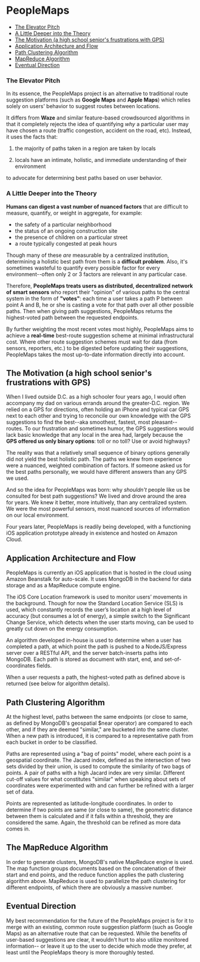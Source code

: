 # PeopleMaps

* [The Elevator Pitch](https://github.com/EshaMaharishi/peoplemaps/tree/master#the-elevator-pitch)
* [A Little Deeper into the Theory](https://github.com/EshaMaharishi/peoplemaps/blob/master/README.md#a-little-deeper-into-the-theory)
* [The Motivation (a high school senior's frustrations with GPS)](https://github.com/EshaMaharishi/peoplemaps/blob/master/README.md#the-motivation-a-high-school-seniors-frustrations-with-gps)
* [Application Architecture and Flow](https://github.com/EshaMaharishi/peoplemaps/blob/master/README.md#application-architecture-and-flow)
* [Path Clustering Algorithm](https://github.com/EshaMaharishi/peoplemaps/blob/master/README.md#path-clustering-algorithm)
* [MapReduce Algorithm](https://github.com/EshaMaharishi/peoplemaps/blob/master/README.md#the-mapreduce-algorithm)
* [Eventual Direction](https://github.com/EshaMaharishi/peoplemaps/blob/master/README.md#eventual-direction)

### The Elevator Pitch

In its essence, the PeopleMaps project is an alternative to traditional route suggestion platforms (such as **Google Maps** and **Apple Maps**) which relies solely on users' behavior to suggest routes between locations.

It differs from **Waze** and similar feature-based crowdsourced algorithms in that it completely rejects the idea of quantifying *why* a particular user may have chosen a route (traffic congestion, accident on the road, etc). Instead, it uses the facts that:

1) the majority of paths taken in a region are taken by locals

2) locals have an intimate, holistic, and immediate understanding of their environment 

to advocate for determining best paths based on user behavior.

### A Little Deeper into the Theory

**Humans can digest a vast number of nuanced factors** that are difficult to measure, quantify, or weight in aggregate, for example:

* the safety of a particular neighborhood
* the status of an ongoing construction site
* the presence of children on a particular street
* a route typically congested at peak hours

Though many of these *are* measurable by a centralized institution, determining a holistic best path from them is a **difficult problem**. Also, it's sometimes wasteful to quantify every possible factor for every environment--often only 2 or 3 factors are relevant in any particular case.

Therefore, **PeopleMaps treats users as distributed, decentralized network of smart sensors** who report their "opinion" of various paths to the central system in the form of **"votes"**: each time a user takes a path P between point A and B, he or she is casting a vote for that path over all other possible paths. Then when giving path suggestions, PeopleMaps returns the highest-voted path between the requested endpoints.

By further weighting the most recent votes most highly, PeopleMaps aims to achieve a **real-time** best-route suggestion scheme at minimal infrastructural cost. Where other route suggestion schemes must wait for data (from sensors, reporters, etc.) to be digested before updating their suggestions, PeopleMaps takes the most up-to-date information directly into account.

## The Motivation (a high school senior's frustrations with GPS)

When I lived outside D.C. as a high schooler four years ago, I would often accompany my dad on various errands around the greater-D.C. region. We relied on a GPS for directions, often holding an iPhone and typical car GPS next to each other and trying to reconcile our own knowledge with the GPS suggestions to find the best--aka smoothest, fastest, most pleasant--routes. To our frustration and sometimes humor, the GPS suggestions would lack basic knowledge that any local in the area had, largely because the **GPS offered us only binary options**: toll or no toll? Use or avoid highways?

The reality was that a relatively small sequence of binary options generally did not yield the best holistic path. The paths we knew from experience were a nuanced, weighted combination of factors. If someone asked us for the best paths personally, we would have different answers than any GPS we used.

And so the idea for PeopleMaps was born: why *shouldn't* people like us be consulted for best path suggestions? We lived and drove around the area for years. We knew it better, more intuitively, than any centralized system. We were the most powerful sensors, most nuanced sources of information on our local environment.

Four years later, PeopleMaps is readily being developed, with a functioning iOS application prototype already in existence and hosted on Amazon Cloud.

## Application Architecture and Flow

PeopleMaps is currently an iOS application that is hosted in the cloud using Amazon Beanstalk for auto-scale. It uses MongoDB in the backend for data storage and as a MapReduce compute engine.

The iOS Core Location framework is used to monitor users’ movements in the background. Though for now the Standard Location Service (SLS) is used, which constantly records the user’s location at a high level of accuracy (but consumes a lot of energy), a simple switch to the Significant Change Service, which detects when the user starts moving, can be used to greatly cut down on the energy consumption.

An algorithm developed in-house is used to determine when a user has completed a path, at which point the path is pushed to a NodeJS/Express server over a RESTful API, and the server batch-inserts paths into MongoDB. Each path is stored as document with start, end, and set-of-coordinates fields.

When a user requests a path, the highest-voted path as defined above is returned (see below for algorithm details).

## Path Clustering Algorithm

At the highest level, paths between the same endpoints (or close to same, as defined by MongoDB's geospatial $near operator) are compared to each other, and if they are deemed "similar," are bucketed into the same cluster. When a new path is introduced, it is compared to a representative path from each bucket in order to be classified. 

Paths are represented using a "bag of points" model, where each point is a geospatial coordinate. The Jacard index, defined as the intersection of two sets divided by their union, is used to compute the similarity of two bags of points. A pair of paths with a high Jacard index are very similar. Different cut-off values for what constitutes "similar" when speaking about sets of coordinates were experimented with and can further be refined with a larger set of data.

Points are represented as latitude-longitude coordinates. In order to determine if two points are same (or close to same), the geometric distance between them is calculated and if it falls within a threshold, they are considered the same. Again, the threshold can be refined as more data comes in.

## The MapReduce Algorithm

In order to generate clusters, MongoDB's native MapReduce engine is used. The map function groups documents based on the concatenation of their start and end points, and the reduce function applies the path clustering algorithm above. MapReduce is used to parallelize the path clustering for different endpoints, of which there are obviously a massive number.

## Eventual Direction

My best recommendation for the future of the PeopleMaps project is for it to merge with an existing, common route suggestion platform (such as Google Maps) as an alternative route that can be requested. While the benefits of user-based suggestions are clear, it wouldn't hurt to also utilize monitored information-- or leave it up to the user to decide which mode they prefer, at least until the PeopleMaps theory is more thoroughly tested.
